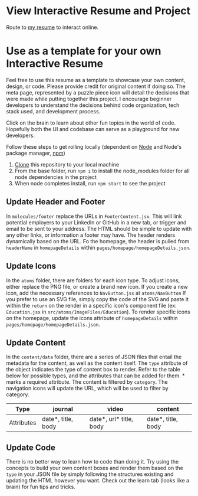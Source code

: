 # View Interactive Resume and Project
Route to [my resume](https://imaybeniki.github.io/project-resume/home) to interact online.

# Use as a template for your own Interactive Resume

Feel free to use this resume as a template to showcase your own content, design, or code. Please provide credit for original content if doing so. The meta page, represented by a puzzle piece icon will detail the decisions that were made while putting together this project. I encourage beginner developers to understand the decisions behind code organization, tech stack used, and development process.

Click on the brain to learn about other fun topics in the world of code. Hopefully both the UI and codebase can serve as a playground for new developers.

Follow these steps to get rolling locally (dependent on [Node](https://nodejs.org/en/download/) and Node's package manager, [npm](https://www.npmjs.com/))

1. [Clone](https://docs.github.com/en/github/creating-cloning-and-archiving-repositories/cloning-a-repository) this repository to your local machine
2. From the base folder, run `npm i` to install the node_modules folder for all node dependencies in the project
3. When node completes install, run `npm start` to see the project 

## Update Header and Footer

In `molecules/footer` replace the URLs in `FooterContent.jsx`. This will link potential employers to your LinkedIn or GitHub in a new tab, or trigger and email to be sent to your address. The HTML should be simple to update with any other links, or information a footer may have. The header renders dynamically based on the URL. Fo the homepage, the header is pulled from `headerName` in `homepageDetails` within `pages/homepage/homepageDetails.json`. 

## Update Icons

In the `atoms` folder, there are folders for each icon type. To adjust icons, either replace the PNG file, or create a brand new icon. If you create a new icon, add the necessary references to `NavButton.jsx` at `atoms/NavButton` If you prefer to use an SVG file, simply copy the code of the SVG and paste it within the `return` on the render in a specific icon's component file (ex: `Education.jsx` in `src/atoms/ImageFiles/Education`). To render specific icons on the homepage, update the icons attribute of `homepageDetails` within `pages/homepage/homepageDetails.json`.

## Update Content

In the `content/data` folder, there are a series of JSON files that entail the metadata for the content, as well as the content itself. The `type` attribute of the object indicates the type of content box to render. Refer to the table below for possible types, and the attributes that can be added for them. * marks a required attribute. The content is filtered by `category`. The navigation icons will update the URL, which will be used to filter by category.

Type | journal | video | content 
--- | --- | --- | --- 
Attributes | date*, title, body | date*, url* title, body | date*, title, body

## Update Code

There is no better way to learn how to code than doing it. Try using the concepts to build your own content boxes and render them based on the `type` in your JSON file by simply following the structures existing and updating the HTML however you want. Check out the learn tab (looks like a brain) for fun tips and tricks.

